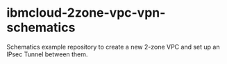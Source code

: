 # ibmcloud-2zone-vpc-vpn-schematics
Schematics example repository to create a new 2-zone VPC and set up an IPsec Tunnel between them.

